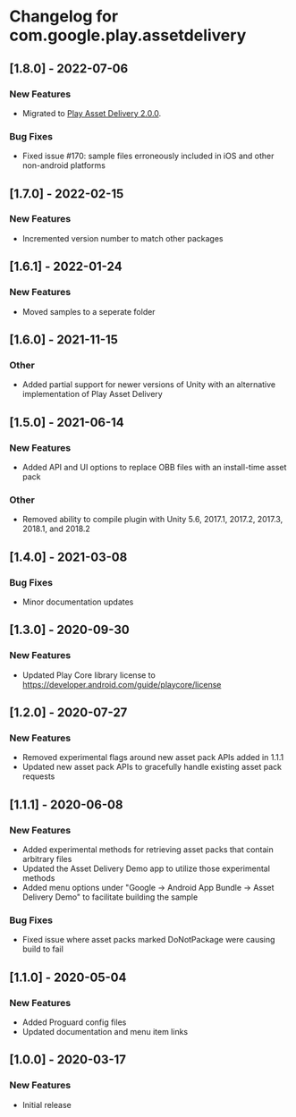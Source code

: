 # Changelog for com.google.play.assetdelivery

## [1.8.0] - 2022-07-06
### New Features
- Migrated to [Play Asset Delivery 2.0.0](https://developer.android.com/reference/com/google/android/play/core/release-notes-asset_delivery#2-0-0).

### Bug Fixes
- Fixed issue #170: sample files erroneously included in iOS and other non-android platforms

## [1.7.0] - 2022-02-15
### New Features
- Incremented version number to match other packages

## [1.6.1] - 2022-01-24
### New Features
 - Moved samples to a seperate folder

## [1.6.0] - 2021-11-15
### Other
 - Added partial support for newer versions of Unity with an alternative implementation of Play Asset Delivery

## [1.5.0] - 2021-06-14
### New Features
 - Added API and UI options to replace OBB files with an install-time asset pack
### Other
 - Removed ability to compile plugin with Unity 5.6, 2017.1, 2017.2, 2017.3, 2018.1, and 2018.2

## [1.4.0] - 2021-03-08
### Bug Fixes
 - Minor documentation updates

## [1.3.0] - 2020-09-30
### New Features
 - Updated Play Core library license to https://developer.android.com/guide/playcore/license

## [1.2.0] - 2020-07-27
### New Features
 - Removed experimental flags around new asset pack APIs added in 1.1.1
 - Updated new asset pack APIs to gracefully handle existing asset pack requests

## [1.1.1] - 2020-06-08
### New Features
 - Added experimental methods for retrieving asset packs that contain arbitrary files
 - Updated the Asset Delivery Demo app to utilize those experimental methods
 - Added menu options under "Google -> Android App Bundle -> Asset Delivery Demo" to facilitate building the sample
### Bug Fixes
 - Fixed issue where asset packs marked DoNotPackage were causing build to fail

## [1.1.0] - 2020-05-04
### New Features
 - Added Proguard config files
 - Updated documentation and menu item links

## [1.0.0] - 2020-03-17
### New Features
 - Initial release

